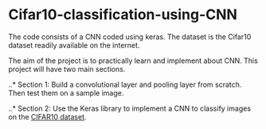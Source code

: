 # Cifar10-classification-using-CNN

The code consists of a CNN coded using keras. The dataset is the Cifar10 dataset readily available on the internet.

The aim of the project is to practically learn and implement about CNN. This project will have two main sections.

..* Section 1: Build a convolutional layer and pooling layer from scratch. Then test them on a sample image.

..* Section 2: Use the Keras library to implement a CNN to classify images on the [CIFAR10 dataset](https://www.cs.toronto.edu/~kriz/cifar.html).

